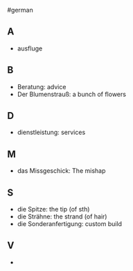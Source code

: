 #german 

## A
- ausfluge
## B
- Beratung: advice
- Der Blumenstrauß: a bunch of flowers
## D
- dienstleistung: services
## M
- das Missgeschick: The mishap
## S
- die Spitze: the tip (of sth)
- die Strähne: the strand (of hair)
- die Sonderanfertigung: custom build

## V
- 